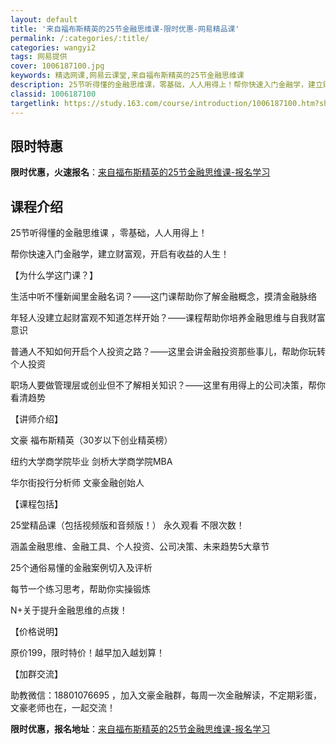 ```yaml
---
layout: default
title: '来自福布斯精英的25节金融思维课-限时优惠-网易精品课'
permalink: /:categories/:title/
categories: wangyi2
tags: 网易提供
cover: 1006187100.jpg
keywords: 精选网课,网易云课堂,来自福布斯精英的25节金融思维课
description: 25节听得懂的金融思维课，零基础，人人用得上！帮你快速入门金融学，建立财富观，开启有收益的人生！【为什么学这门课？】生活
classid: 1006187100
targetlink: https://study.163.com/course/introduction/1006187100.htm?share=1&shareId=1025206652&utm_campaign=share&utm_medium=iphoneShare&utm_source=&utm_u=1025206652
---
```


## 限时特惠

**限时优惠，火速报名**：[来自福布斯精英的25节金融思维课-报名学习](https://study.163.com/course/introduction/1006187100.htm?share=1&shareId=1025206652&utm_campaign=share&utm_medium=iphoneShare&utm_source=&utm_u=1025206652)

## 课程介绍

25节听得懂的金融思维课 ，零基础，人人用得上！

帮你快速入门金融学，建立财富观，开启有收益的人生！



【为什么学这门课？】

生活中听不懂新闻里金融名词？——这门课帮助你了解金融概念，摸清金融脉络

年轻人没建立起财富观不知道怎样开始？——课程帮助你培养金融思维与自我财富意识

普通人不知如何开启个人投资之路？——这里会讲金融投资那些事儿，帮助你玩转个人投资

职场人要做管理层或创业但不了解相关知识？——这里有用得上的公司决策，帮你看清趋势



【讲师介绍】

文豪 福布斯精英（30岁以下创业精英榜）  

纽约大学商学院毕业 剑桥大学商学院MBA

华尔街投行分析师 文豪金融创始人 



【课程包括】

25堂精品课（包括视频版和音频版！） 永久观看 不限次数！

涵盖金融思维、金融工具、个人投资、公司决策、未来趋势5大章节

25个通俗易懂的金融案例切入及评析

每节一个练习思考，帮助你实操锻炼

N+关于提升金融思维的点拨！



【价格说明】

原价199，限时特价！越早加入越划算！



【加群交流】

助教微信：18801076695 ，加入文豪金融群，每周一次金融解读，不定期彩蛋，文豪老师也在，一起交流！

**限时优惠，报名地址**：[来自福布斯精英的25节金融思维课-报名学习](https://study.163.com/course/introduction/1006187100.htm?share=1&shareId=1025206652&utm_campaign=share&utm_medium=iphoneShare&utm_source=&utm_u=1025206652)

